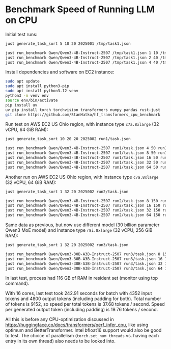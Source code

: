 # Benchmark Speed of Running LLM on CPU

Initial test runs:

```bash
just generate_task_sort 5 10 20 2025001 /tmp/task1.json

just run_benchmark Qwen/Qwen3-4B-Instruct-2507 /tmp/task1.json 1 10 /tmp/out1-1.json
just run_benchmark Qwen/Qwen3-4B-Instruct-2507 /tmp/task1.json 2 40 /tmp/out1-2.json
just run_benchmark Qwen/Qwen3-4B-Instruct-2507 /tmp/task1.json 4 40 /tmp/out1-4.json
```

Install dependencies and software on EC2 instance:

```bash
sudo apt update
sudo apt install python3-pip
sudo apt install python3.12-venv
python3 -m venv env
source env/bin/activate
pip install uv
uv pip install torch torchvision transformers numpy pandas rust-just
git clone https://github.com/StanHatko/hf_transformers_cpu_benchmark
```

Run test on AWS EC2 US Ohio region, with instance type `c7a.8xlarge` (32 vCPU, 64 GiB RAM):

```bash
just generate_task_sort 10 20 20 2025002 run1/task.json

just run_benchmark Qwen/Qwen3-4B-Instruct-2507 run1/task.json 4 50 run1/out-4.json
just run_benchmark Qwen/Qwen3-4B-Instruct-2507 run1/task.json 8 50 run1/out-8.json
just run_benchmark Qwen/Qwen3-4B-Instruct-2507 run1/task.json 16 50 run1/out-16.json
just run_benchmark Qwen/Qwen3-4B-Instruct-2507 run1/task.json 32 50 run1/out-32.json
just run_benchmark Qwen/Qwen3-4B-Instruct-2507 run1/task.json 64 50 run1/out-64.json
```

Another run on AWS EC2 US Ohio region, with instance type `c7a.8xlarge` (32 vCPU, 64 GiB RAM):

```bash
just generate_task_sort 1 32 20 2025002 run2/task.json

just run_benchmark Qwen/Qwen3-4B-Instruct-2507 run2/task.json 8 150 run2/out-8.json
just run_benchmark Qwen/Qwen3-4B-Instruct-2507 run2/task.json 16 150 run2/out-16.json
just run_benchmark Qwen/Qwen3-4B-Instruct-2507 run2/task.json 32 150 run2/out-32.json
just run_benchmark Qwen/Qwen3-4B-Instruct-2507 run2/task.json 64 150 run2/out-64.json
```

Same data as previous, but now use different model (30 billion parameter Qwen3 MoE model)
and instance type `r8i.8xlarge` (32 vCPU, 256 GiB RAM):

```bash
just generate_task_sort 1 32 20 2025002 run3/task.json

just run_benchmark Qwen/Qwen3-30B-A3B-Instruct-2507 run3/task.json 8 150 run3/out-8.json
just run_benchmark Qwen/Qwen3-30B-A3B-Instruct-2507 run3/task.json 16 150 run3/out-16.json
just run_benchmark Qwen/Qwen3-30B-A3B-Instruct-2507 run3/task.json 32 150 run3/out-32.json
just run_benchmark Qwen/Qwen3-30B-A3B-Instruct-2507 run3/task.json 64 150 run3/out-64.json
```

In last test, process had 116 GB of RAM in resident set (monitor using top command).

With 16 cores, last test took 242.91 seconds for batch with 4352 input tokens and
4800 output tokens (including padding for both).
Total number of tokens is 9152, so speed per total tokens is 37.68 tokens / second.
Speed per generated output token (including padding) is 19.76 tokens / second.

All this is before any CPU-optimization discussed in https://huggingface.co/docs/transformers/perf_infer_cpu,
like using optimum and BetterTransformer.
Intel bfloat16 support would also be good to test.
The choice of parallelism (`torch.set_num_threads` vs. having each entry in its own thread)
also needs to be looked into.
